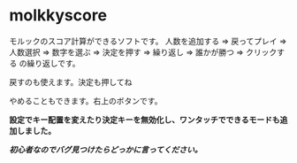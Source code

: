 # molkkyscore
モルックのスコア計算ができるソフトです。
人数を追加する => 戻ってプレイ => 人数選択 => 数字を選ぶ => 決定を押す => 繰り返し => 誰かが勝つ => クリックする
の繰り返しです。

戻すのも使えます。決定も押してね

やめることもできます。右上のボタンです。

**設定でキー配置を変えたり決定キーを無効化し、ワンタッチでできるモードも追加しました。**

_**初心者なのでバグ見つけたらどっかに言ってください。**_
